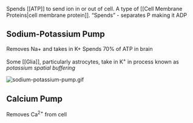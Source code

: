 Spends [[ATP]] to send ion in or out of cell.
A type of [[Cell Membrane Proteins|cell membrane protein]].
“Spends” - separates P making it ADP

## Sodium-Potassium Pump

Removes Na+ and takes in K+
Spends 70% of ATP in brain

Some [[Glia]], particularly astrocytes, take in K<sup>+</sup> in process known as *potassium spatial buffering*

![sodium-potassium-pump.gif](sodium-potassium-pump.gif)

## Calcium Pump

Removes Ca<sup>2+</sup> from cell
